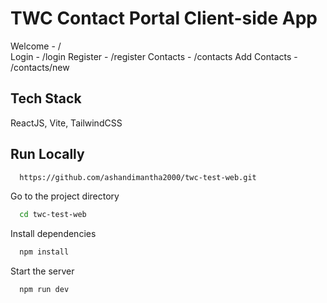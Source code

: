 
# TWC Contact Portal Client-side App
Welcome - /
<br>
Login - /login
Register - /register
Contacts - /contacts
Add Contacts - /contacts/new


## Tech Stack

ReactJS, Vite, TailwindCSS
## Run Locally


```bash
  https://github.com/ashandimantha2000/twc-test-web.git
```

Go to the project directory

```bash
  cd twc-test-web
```

Install dependencies

```bash
  npm install
```

Start the server

```bash
  npm run dev
```

